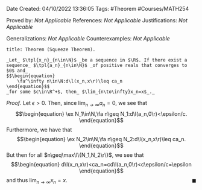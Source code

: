 <div class="topSpace"></div>

Date Created: 04/10/2022 13:36:05
Tags: #Theorem #Courses/MATH254

Proved by: _Not Applicable_
References: _Not Applicable_
Justifications: _Not Applicable_

Generalizations: _Not Applicable_
Counterexamples: _Not Applicable_

``` ad-Theorem
title: Theorem (Squeeze Theorem).

_Let_ $\tpl{x_n}_{n\in\N}$ _be a sequence in $\R$. If there exist a sequence_ $\tpl{a_n}_{n\in\N}$ _of positive reals that converges to $0$ and_
$$\begin{equation}
    \fa^\infty n\in\N:d\l(x_n,x\r)\leq ca_n
\end{equation}$$
_for some $c\in\R^+$, then_ $\lim_{n\to\infty}x_n=x$_._

```

_Proof_. Let $\epsilon>0$. Then, since $\lim_{n\to\infty}a_n=0$, we see that
$$\begin{equation}
    \ex N_1\in\N,\fa n\geq N_1:d\l(a_n,0\r)<\epsilon/c.
\end{equation}$$
Furthermore, we have that
$$\begin{equation}
    \ex N_2\in\N,\fa n\geq N_2:d\l(x_n,x\r)\leq ca_n.
\end{equation}$$
But then for all $n\geq\max\l\{N_1,N_2\r\}$, we see that
$$\begin{equation}
    d\l(x_n,x\r)<ca_n=cd\l(a_n,0\r)<c\epsilon/c=\epsilon
\end{equation}$$
and thus $\lim_{n\to\infty}x_n=x$.<span style="float:right;">$\blacksquare$</span>
